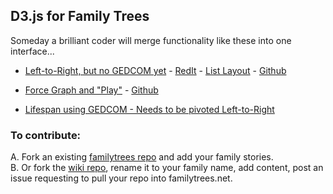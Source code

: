
## D3.js for Family Trees

Someday a brilliant coder will merge functionality like these into one interface...  

- [Left-to-Right, but no GEDCOM yet](https://yakubovich.github.io/descendant_tree/#stark) - 
[RedIt](https://www.reddit.com/r/Genealogy/comments/3ky3su/i_used_d3js_to_draw_fancy_descendant_charts/) - [List Layout](https://yakubovich.github.io/descendant_tree/book.html#stark) - [Github](https://github.com/Yakubovich/descendant_tree)  

- [Force Graph and "Play"](http://bengarvey.com/lineage/) - [Github](https://github.com/bengarvey/lineage) 

- [Lifespan using GEDCOM - Needs to be pivoted Left-to-Right](https://learnforeverlearn.com/ancestors/?lifespan=true)  

### To contribute:  

A. Fork an existing [familytrees repo](https://github.com/familytreesnet/) and add your family stories.  
B. Or fork the [wiki repo](https://github.com/familytreesnet/wiki/), rename it to your family name, add content, post an issue requesting to pull your repo into  familytrees.net.  


